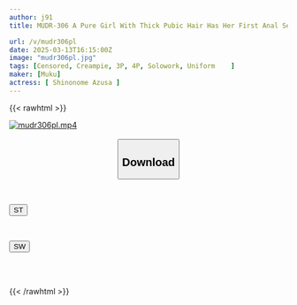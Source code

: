 ```yaml
---
author: j91
title: MUDR-306 A Pure Girl With Thick Pubic Hair Has Her First Anal Sex. The Industry's Most Hairy Girl, Whose Pubic Hair Grows All The Way To Her Ass, Finally Has Her Anal Debut. Shinonome Azusa

url: /v/mudr306pl
date: 2025-03-13T16:15:00Z
image: "mudr306pl.jpg"
tags: [Censored, Creampie, 3P, 4P, Solowork, Uniform	]
maker: [Muku]
actress: [ Shinonome Azusa ]
---
```



{{< rawhtml >}}

<div class="video" data-videoid="vx6k1P3vKLtJmv">
    <a href="javascript:;">
        <img src="/v/mudr306pl/mudr306pl.jpg" width="WIDTH" height="HEIGHT" alt="mudr306pl.mp4" loading="lazy">
    </a>
</div>

<script type="text/javascript" src="https://j91.asia/asset/on-demand-st.js"></script>

<br>
  <link rel="stylesheet" href="https://j91.asia/asset/bs5.css">
  
  <center>
  <button class="btn btn-primary" type="button" data-bs-toggle="collapse" data-bs-target=".multi-collapse" aria-expanded="false" aria-controls="multiCollapseExample1 multiCollapseExample2"><h2>Download</h2></button></center>
</p>
<div class="row">
  <div class="col">
    <div class="collapse multi-collapse" id="multiCollapseExample1">
      <div class="card card-body">
	      	      <br>
<div class="buttons">  
<p><a href="/v/mudr306pl/st.html" target="_blank"><button class="btn-hover color-3"><i class="fa fa-download"></i> ST</button></a></p></div>
    </div>
  </div>
</div>
  <div class="col">
    <div class="collapse multi-collapse" id="multiCollapseExample2">
      <div class="card card-body">
	      <br>
<div class="buttons">
<p><a href="/v/mudr306pl/sw.html" target="_blank"><button class="btn-hover color-2"><i class="fa fa-download"></i> SW</button></a></p></div>
<br><br>
      </div>
    </div>
  </div>
</div>

{{< /rawhtml >}}
